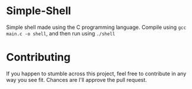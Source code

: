 # Simple-Shell

Simple shell made using the C programming language. Compile using `gcc main.c -o shell`, and then run using `./shell`

# Contributing

If you happen to stumble across this project, feel free to contribute in any way you see fit. Chances are I'll approve the pull request.
